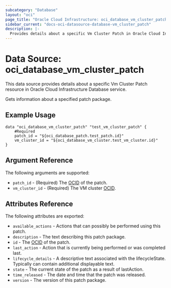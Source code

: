 ```yaml
---
subcategory: "Database"
layout: "oci"
page_title: "Oracle Cloud Infrastructure: oci_database_vm_cluster_patch"
sidebar_current: "docs-oci-datasource-database-vm_cluster_patch"
description: |-
  Provides details about a specific Vm Cluster Patch in Oracle Cloud Infrastructure Database service
---
```


# Data Source: oci_database_vm_cluster_patch
This data source provides details about a specific Vm Cluster Patch resource in Oracle Cloud Infrastructure Database service.

Gets information about a specified patch package.


## Example Usage

```hcl
data "oci_database_vm_cluster_patch" "test_vm_cluster_patch" {
	#Required
	patch_id = "${oci_database_patch.test_patch.id}"
	vm_cluster_id = "${oci_database_vm_cluster.test_vm_cluster.id}"
}
```

## Argument Reference

The following arguments are supported:

* `patch_id` - (Required) The [OCID](https://docs.cloud.oracle.com/iaas/Content/General/Concepts/identifiers.htm) of the patch.
* `vm_cluster_id` - (Required) The VM cluster [OCID](https://docs.cloud.oracle.com/iaas/Content/General/Concepts/identifiers.htm).


## Attributes Reference

The following attributes are exported:

* `available_actions` - Actions that can possibly be performed using this patch.
* `description` - The text describing this patch package.
* `id` - The [OCID](https://docs.cloud.oracle.com/iaas/Content/General/Concepts/identifiers.htm) of the patch.
* `last_action` - Action that is currently being performed or was completed last.
* `lifecycle_details` - A descriptive text associated with the lifecycleState. Typically can contain additional displayable text. 
* `state` - The current state of the patch as a result of lastAction.
* `time_released` - The date and time that the patch was released.
* `version` - The version of this patch package.


